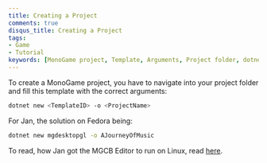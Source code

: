 ```yaml
---
title: Creating a Project
comments: true
disqus_title: Creating a Project
tags: 
- Game
- Tutorial
keywords: [MonoGame project, Template, Arguments, Project folder, dotnet new command, TemplateID, Project name, Fedora, mgdesktopgl, AJourneyOfMusic, MGCB Editor, Linux, Getting MGCB Editor to work on Linux, Linux development, Game development on Linux, Cross-platform game development, Programming, Coding]
---
```

To create a MonoGame project, you have to navigate into your project folder and fill this template with the correct arguments:
```zsh
dotnet new <TemplateID> -o <ProjectName>
```
For Jan, the solution on Fedora being:
```zsh
dotnet new mgdesktopgl -o AJourneyOfMusic
```

To read, how Jan got the MGCB Editor to run on Linux, read [here](notes/Getting%20MGCB%20Editor%20to%20work%20on%20Linux.md).